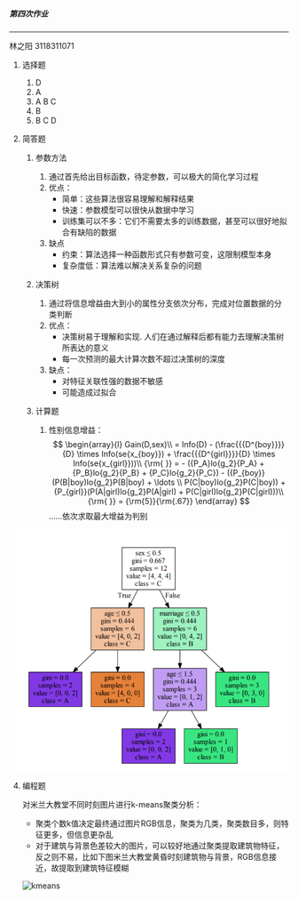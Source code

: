 ##### 第四次作业

------

林之阳 3118311071

1. 选择题

   1. D
   2. A
   3. A B C
   4. B 
   5. B C D

2. 简答题

   1. 参数方法

      1. 通过首先给出目标函数，待定参数，可以极大的简化学习过程
      2. 优点：
         - 简单：这些算法很容易理解和解释结果
         - 快速：参数模型可以很快从数据中学习
         - 训练集可以不多：它们不需要太多的训练数据，甚至可以很好地拟合有缺陷的数据
      3. 缺点
         - 约束：算法选择一种函数形式只有参数可变，这限制模型本身
         - 复杂度低：算法难以解决关系复杂的问题

   2. 决策树

      1. 通过将信息增益由大到小的属性分支依次分布，完成对位置数据的分类判断
      2. 优点：
         - 决策树易于理解和实现. 人们在通过解释后都有能力去理解决策树所表达的意义 
         - 每一次预测的最大计算次数不超过决策树的深度 
      3. 缺点：
         - 对特征关联性强的数据不敏感
         - 可能造成过拟合












   3. 计算题

      1. 性别信息增益：
         $$
         \begin{array}{l}
            Gain(D,sex)\\
             = Info(D) - (\frac{{{D^{boy}}}}{D} \times Info(se{x_{boy}}) + \frac{{{D^{girl}}}}{D} \times Info(se{x_{girl}}))\\
            {\rm{                    }} =  - ({P_A}lo{g_2}{P_A} + {P_B}lo{g_2}{P_B} + {P_C}lo{g_2}{P_C}) - ({P_{boy}}(P(B|boy)lo{g_2}P(B|boy) +  \ldots \\
            P(C|boy)lo{g_2}P(C|boy)) + {P_{girl}}(P(A|girl)lo{g_2}P(A|girl) + P(C|girl)lo{g_2}P(C|girl)))\\
            {\rm{                    }} = {\rm{5}}{\rm{.67}}
            \end{array}
         $$
         ……依次求取最大增益为判别

![decTree](.\decTree.png)



   4. 编程题

      对米兰大教堂不同时刻图片进行k-means聚类分析：

      - 聚类个数k值决定最终通过图片RGB信息，聚类为几类，聚类数目多，则特征更多，但信息更杂乱
      - 对于建筑与背景色差较大的图片，可以较好地通过聚类提取建筑物特征，反之则不易，比如下图米兰大教堂黄昏时刻建筑物与背景，RGB信息接近，故提取到建筑特征模糊

      ![kmeans](D:\workSpace_PY\homework-Of-XJTUMachineLearning\work4\kmeans.png)
